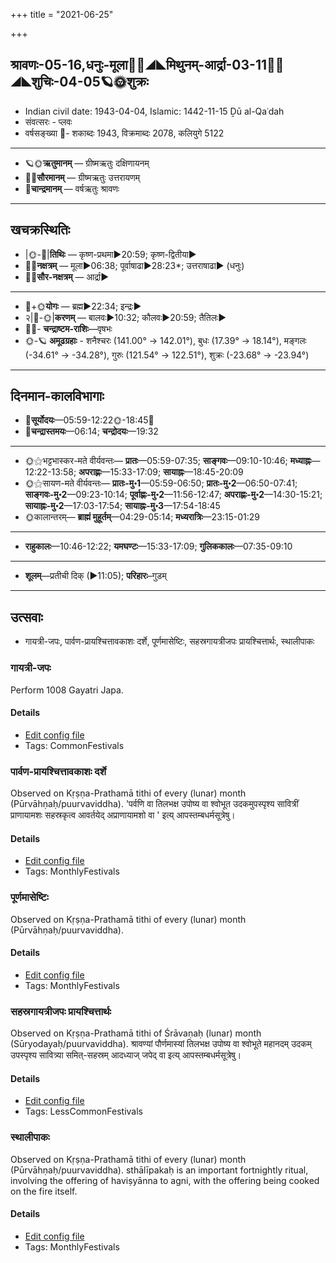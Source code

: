 +++
title = "2021-06-25"

+++
## श्रावणः-05-16,धनुः-मूला🌛🌌◢◣मिथुनम्-आर्द्रा-03-11🌌🌞◢◣शुचिः-04-05🪐🌞शुक्रः
- Indian civil date: 1943-04-04, Islamic: 1442-11-15 Ḏū al-Qaʿdah
- संवत्सरः - प्लवः
- वर्षसङ्ख्या 🌛- शकाब्दः 1943, विक्रमाब्दः 2078, कलियुगे 5122
___________________
- 🪐🌞**ऋतुमानम्** — ग्रीष्मऋतुः दक्षिणायनम्
- 🌌🌞**सौरमानम्** — ग्रीष्मऋतुः उत्तरायणम्
- 🌛**चान्द्रमानम्** — वर्षऋतुः श्रावणः
___________________


## खचक्रस्थितिः
- |🌞-🌛|**तिथिः** — कृष्ण-प्रथमा►20:59; कृष्ण-द्वितीया►  
- 🌌🌛**नक्षत्रम्** — मूला►06:38; पूर्वाषाढा►28:23*; उत्तराषाढा► (धनुः)  
- 🌌🌞**सौर-नक्षत्रम्** — आर्द्रा►  
___________________
- 🌛+🌞**योगः** — ब्रह्म►22:34; इन्द्रः►  
- २|🌛-🌞|**करणम्** — बालवः►10:32; कौलवः►20:59; तैतिलः►  
- 🌌🌛- **चन्द्राष्टम-राशिः**—वृषभः  
- 🌞-🪐 **अमूढग्रहाः** - शनैश्चरः (141.00° → 142.01°), बुधः (17.39° → 18.14°), मङ्गलः (-34.61° → -34.28°), गुरुः (121.54° → 122.51°), शुक्रः (-23.68° → -23.94°)
___________________


## दिनमान-कालविभागाः
- 🌅**सूर्योदयः**—05:59-12:22🌞️-18:45🌇  
- 🌛**चन्द्रास्तमयः**—06:14; **चन्द्रोदयः**—19:32  
___________________
- 🌞⚝भट्टभास्कर-मते वीर्यवन्तः— **प्रातः**—05:59-07:35; **साङ्गवः**—09:10-10:46; **मध्याह्नः**—12:22-13:58; **अपराह्णः**—15:33-17:09; **सायाह्नः**—18:45-20:09  
- 🌞⚝सायण-मते वीर्यवन्तः— **प्रातः-मु॰1**—05:59-06:50; **प्रातः-मु॰2**—06:50-07:41; **साङ्गवः-मु॰2**—09:23-10:14; **पूर्वाह्णः-मु॰2**—11:56-12:47; **अपराह्णः-मु॰2**—14:30-15:21; **सायाह्नः-मु॰2**—17:03-17:54; **सायाह्नः-मु॰3**—17:54-18:45  
- 🌞कालान्तरम्— **ब्राह्मं मुहूर्तम्**—04:29-05:14; **मध्यरात्रिः**—23:15-01:29  
___________________
- **राहुकालः**—10:46-12:22; **यमघण्टः**—15:33-17:09; **गुलिककालः**—07:35-09:10  
___________________
- **शूलम्**—प्रतीची दिक् (►11:05); **परिहारः**–गुडम्  
___________________

## उत्सवाः
- गायत्री-जपः, पार्वण-प्रायश्चित्तावकाशः दर्शे, पूर्णमासेष्टिः, सहस्रगायत्रीजपः प्रायश्चित्तार्थः, स्थालीपाकः
### गायत्री-जपः

Perform 1008 Gayatri Japa.

#### Details
- [Edit config file](https://github.com/jyotisham/adyatithi/blob/master/gRhya/general/relative_event/yajurvEda-upAkarma/offset__01/gAyatrI-japaH.toml)
- Tags: CommonFestivals


### पार्वण-प्रायश्चित्तावकाशः दर्शे

Observed on Kṛṣṇa-Prathamā tithi of every (lunar) month (Pūrvāhṇaḥ/puurvaviddha). 'पर्वणि वा तिलभक्ष उपोष्य वा श्वोभूत उदकमुपस्पृश्य सावित्रीं प्राणायामशः सहस्रकृत्व आवर्तयेद् अप्राणायामशो वा ' इत्य् आपस्तम्बधर्मसूत्रेषु।

#### Details
- [Edit config file](https://github.com/jyotisham/adyatithi/blob/master/gRhya/Apastamba/lunar_month/tithi/00/16/pArvaNa-prAyashcittAvakAshaH_16.toml)
- Tags: MonthlyFestivals


### पूर्णमासेष्टिः

Observed on Kṛṣṇa-Prathamā tithi of every (lunar) month (Pūrvāhṇaḥ/puurvaviddha). 

#### Details
- [Edit config file](https://github.com/jyotisham/adyatithi/blob/master/gRhya/general/lunar_month/tithi/00/16/pUrNamAseShTiH.toml)
- Tags: MonthlyFestivals


### सहस्रगायत्रीजपः प्रायश्चित्तार्थः

Observed on Kṛṣṇa-Prathamā tithi of Śrāvaṇaḥ (lunar) month (Sūryodayaḥ/puurvaviddha). श्रावण्यां पौर्णमास्यां तिलभक्ष उपोष्य वा श्वोभूते महानदम् उदकम् उपस्पृश्य सावित्र्या समित्-सहस्रम् आदध्याज् जपेद् वा इत्य् आपस्तम्बधर्मसूत्रेषु।

#### Details
- [Edit config file](https://github.com/jyotisham/adyatithi/blob/master/gRhya/Apastamba/lunar_month/tithi/05/16/sahasra-gAyatrI-japaH.toml)
- Tags: LessCommonFestivals


### स्थालीपाकः

Observed on Kṛṣṇa-Prathamā tithi of every (lunar) month (Pūrvāhṇaḥ/puurvaviddha). sthālīpakaḥ is an important fortnightly ritual, involving the offering of haviṣyānna to agni, with the offering being cooked on the fire itself.

#### Details
- [Edit config file](https://github.com/jyotisham/adyatithi/blob/master/gRhya/general/lunar_month/tithi/00/16/sthAlIpAkaH_16.toml)
- Tags: MonthlyFestivals


